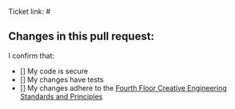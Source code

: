 Ticket link: #

Changes in this pull request:
-

I confirm that:
- [] My code is secure
- [] My changes have tests
- [] My changes adhere to the [Fourth Floor Creative Engineering Standards and Principles](https://github.com/Fourth-Floor-Creative/engineering-standards#readme)